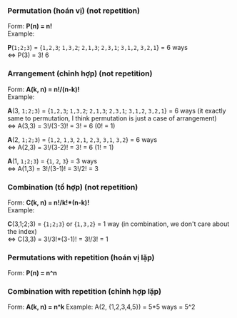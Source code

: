 ### Permutation (hoán vị) (not repetition)
Form: **P(n) = n!**  
Example:  

**P**(`1;2;3`) = {`1,2,3`; `1,3,2`; `2,1,3`; `2,3,1`; `3,1,2`, `3,2,1`} = 6 ways  
<=> P(3) = 3! 6

### Arrangement (chỉnh hợp) (not repetition)
Form: **A(k, n) = n!/(n-k)!**  
Example:  

**A**(3, `1;2;3`) = {`1,2,3`; `1,3,2`; `2,1,3`; `2,3,1`; `3,1,2`, `3,2,1`} = 6 ways (it exactly same to permutation, I think permutation is just a case of arrangement)  
<=> A(3,3) = 3!/(3-3)! = 3! = 6 (0! = 1)

**A**(2, `1;2;3`) = {`1,2`, `1,3`, `2,1`, `2,3`, `3,1`, `3,2`} = 6 ways  
<=> A(2,3) = 3!/(3-2)! = 3! = 6 (1! = 1)

**A**(1, `1;2;3`) = {`1`, `2`, `3`} = 3 ways  
<=> A(1,3) = 3!/(3-1)! = 3!/2! = 3

### Combination (tổ hợp) (not repetition)
Form: **C(k, n) = n!/k!*(n-k)!**  
Example:  

**C**(3,1;2;3) = {`1;2;3`} or {`1,3,2`} = 1 way (in combination, we don't care about the index)  
<=> C(3,3) = 3!/3!*(3-1)! = 3!/3! = 1

### Permutations with repetition (hoán vị lặp)
Form: **P(n) = n^n**

### Combination with repetition (chỉnh hợp lặp)
Form: **A(k, n) = n^k**
Example:
A(2, {1,2,3,4,5}) = 5*5 ways = 5^2

